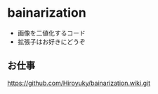 # bainarization
- 画像を二値化するコード
- 拡張子はお好きにどうぞ

## お仕事
https://github.com/Hiroyuky/bainarization.wiki.git

